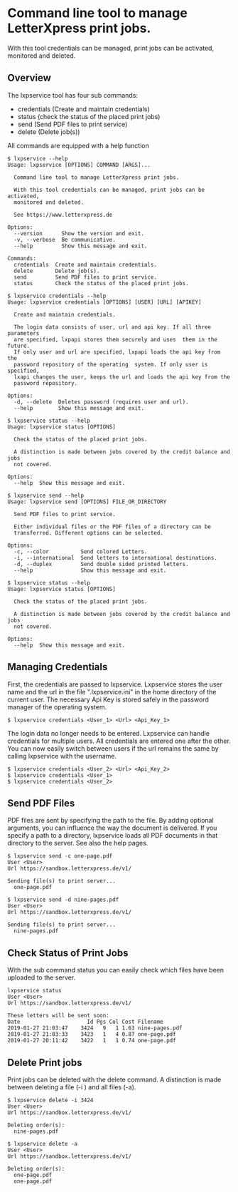 # Command line tool to manage LetterXpress print jobs.

With this tool credentials can be managed, print jobs can be activated, monitored and deleted.

Overview
--------
The lxpservice tool has four sub commands:
- credentials (Create and maintain credentials)
- status (check the status of the placed print jobs)
- send (Send PDF files to print service)
- delete (Delete job(s))

All commands are equipped with a help function
```
$ lxpservice --help
Usage: lxpservice [OPTIONS] COMMAND [ARGS]...

  Command line tool to manage LetterXpress print jobs.

  With this tool credentials can be managed, print jobs can be activated,
  monitored and deleted.

  See https://www.letterxpress.de

Options:
  --version      Show the version and exit.
  -v, --verbose  Be communicative.
  --help         Show this message and exit.

Commands:
  credentials  Create and maintain credentials.
  delete       Delete job(s).
  send         Send PDF files to print service.
  status       Check the status of the placed print jobs.

$ lxpservice credentials --help
Usage: lxpservice credentials [OPTIONS] [USER] [URL] [APIKEY]

  Create and maintain credentials.

  The login data consists of user, url and api key. If all three parameters
  are specified, lxpapi stores them securely and uses  them in the future.
  If only user and url are specified, lxpapi loads the api key from the
  password repository of the operating  system. If only user is specified,
  lxapi changes the user, keeps the url and loads the api key from the
  password repository.

Options:
  -d, --delete  Deletes password (requires user and url).
  --help        Show this message and exit.

$ lxpservice status --help
Usage: lxpservice status [OPTIONS]

  Check the status of the placed print jobs.

  A distinction is made between jobs covered by the credit balance and jobs
  not covered.

Options:
  --help  Show this message and exit.

$ lxpservice send --help
Usage: lxpservice send [OPTIONS] FILE_OR_DIRECTORY

  Send PDF files to print service.

  Either individual files or the PDF files of a directory can be
  transferred. Different options can be selected.

Options:
  -c, --color          Send colored Letters.
  -i, --international  Send letters to international destinations.
  -d, --duplex         Send double sided printed letters.
  --help               Show this message and exit.

$ lxpservice status --help
Usage: lxpservice status [OPTIONS]

  Check the status of the placed print jobs.

  A distinction is made between jobs covered by the credit balance and jobs
  not covered.

Options:
  --help  Show this message and exit.
```

Managing Credentials
--------------------

First, the credentials are passed to lxpservice. Lxpservice stores the user name and the url in the file ".lxpservice.ini" 
in the home directory of the current user. The necessary Api Key is stored safely in the password manager of the operating 
system.
```
$ lxpservice credentials <User_1> <Url> <Api_Key_1>
```
The login data no longer needs to be entered. Lxpservice can handle credentials for multiple users. All credentials are 
entered one after the other. You can now easily switch between users if the url remains the same by calling lxpservice 
with the username.
```
$ lxpservice credentials <User_2> <Url> <Api_Key_2>
$ lxpservice credentials <User_1>
$ lxpservice credentials <User_2>
```
Send PDF Files
--------------

PDF files are sent by specifying the path to the file. By adding optional arguments, you can influence the way the document 
is delivered. If you specify a path to a directory, lxpservice loads all PDF documents in that directory to the server. See 
also the help pages. 
```
$ lxpservice send -c one-page.pdf
User <User>
Url https://sandbox.letterxpress.de/v1/

Sending file(s) to print server...
  one-page.pdf

$ lxpservice send -d nine-pages.pdf
User <User>
Url https://sandbox.letterxpress.de/v1/

Sending file(s) to print server...
  nine-pages.pdf
```
Check Status of Print Jobs
--------------------------

With the sub command status you can easily check which files have been uploaded to the server.
```
lxpservice status
User <User>
Url https://sandbox.letterxpress.de/v1/

These letters will be sent soon:
Date                     Id Pgs Col Cost Filename                           
2019-01-27 21:03:47    3424   9   1 1.63 nine-pages.pdf                     
2019-01-27 21:03:33    3423   1   4 0.87 one-page.pdf
2019-01-27 20:11:42    3422   1   1 0.74 one-page.pdf
```
Delete Print jobs
-----------------

Print jobs can be deleted with the delete command. A distinction is made between deleting a file 
(-i <id>) and all files (-a).
```
$ lxpservice delete -i 3424
User <User>
Url https://sandbox.letterxpress.de/v1/

Deleting order(s):
  nine-pages.pdf
  
$ lxpservice delete -a
User <User>
Url https://sandbox.letterxpress.de/v1/

Deleting order(s):
  one-page.pdf
  one-page.pdf
```
```
```
```
